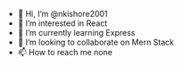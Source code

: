 - 👋 Hi, I’m @nkishore2001
- 👀 I’m interested in React
- 🌱 I’m currently learning Express
- 💞️ I’m looking to collaborate on Mern Stack
- 📫 How to reach me none
